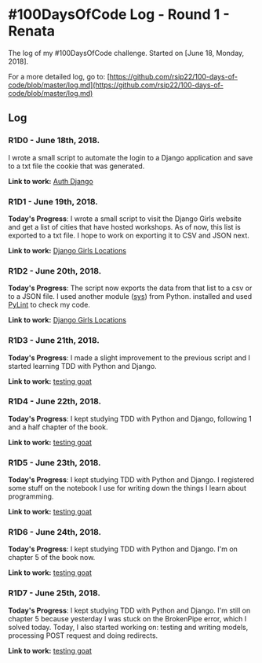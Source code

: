 # #100DaysOfCode Log - Round 1 - Renata

The log of my #100DaysOfCode challenge. Started on [June 18, Monday, 2018].

For a more detailed log, go to: [https://github.com/rsip22/100-days-of-code/blob/master/log.md](https://github.com/rsip22/100-days-of-code/blob/master/log.md)

## Log

### R1D0 - June 18th, 2018.

I wrote a small script to automate the login to a Django application and save to a txt file the cookie that was generated.

**Link to work:** [Auth Django](https://github.com/rsip22/101/tree/master/100daysofcode/Python/auth_django)


### R1D1 - June 19th, 2018.

**Today's Progress**: I wrote a small script to visit the Django Girls website and get a list of cities that have hosted workshops. As of now, this list is exported to a txt file. I hope to work on exporting it to CSV and JSON next.

**Link to work:** [Django Girls Locations](https://github.com/rsip22/101/tree/master/100daysofcode/Python/djangogirls_locations)


### R1D2 - June 20th, 2018.

**Today's Progress**: The script now exports the data from that list to a csv or to a JSON file. I used another module ([sys](https://docs.python.org/3/library/sys.html)) from Python. installed and used [PyLint](https://www.pylint.org) to check my code.

**Link to work:** [Django Girls Locations](https://github.com/rsip22/101/tree/master/100daysofcode/Python/djangogirls_locations)


### R1D3 - June 21th, 2018.

**Today's Progress**: I made a slight improvement to the previous script and I started learning TDD with Python and Django.

**Link to work:** [testing goat](https://github.com/rsip22/101/tree/master/100daysofcode/Python/testing_goat)


### R1D4 - June 22th, 2018.

**Today's Progress**: I kept studying TDD with Python and Django, following 1 and a half chapter of the book.

**Link to work:** [testing goat](https://github.com/rsip22/101/tree/master/100daysofcode/Python/testing_goat)


### R1D5 - June 23th, 2018.

**Today's Progress**: I kept studying TDD with Python and Django. I registered some stuff on the notebook I use for writing down the things I learn about programming. 

**Link to work:** [testing goat](https://github.com/rsip22/101/tree/master/100daysofcode/Python/testing_goat)


### R1D6 - June 24th, 2018.

**Today's Progress**:  I kept studying TDD with Python and Django. I'm on chapter 5 of the book now.   

**Link to work:** [testing goat](https://github.com/rsip22/101/tree/master/100daysofcode/Python/testing_goat)

### R1D7 - June 25th, 2018.

**Today's Progress**: I kept studying TDD with Python and Django. I'm still on chapter 5 because yesterday I was stuck on the BrokenPipe error, which I solved today. Today, I also started working on: testing and writing models, processing POST request and doing redirects.

**Link to work:** [testing goat](https://github.com/rsip22/101/tree/master/100daysofcode/Python/testing_goat)